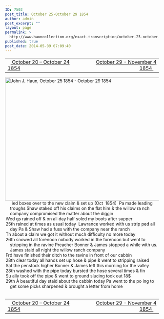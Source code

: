 ```yaml
---
ID: 7502
post_title: October 25-October 29 1854
author: admin
post_excerpt: ""
layout: page
permalink: >
  http://www.hauncollection.org/exact-transcription/october-25-october-29-1854/
published: true
post_date: 2014-05-09 07:09:40
---
```

<table style="width: 100%;" align="center">
<tbody>
<tr>
<td width="50%"><a title="October 20 – October 24 1854" href="http://www.hauncollection.org/version-2/version-ii-series-i/october-20-october-24-1854/"><img src="https://lh3.googleusercontent.com/-EFJpxxNiPNw/VqgtWBCZrMI/AAAAAAAAAFU/WfY4lPFWWkg/s800-Ic42/Soeb-Plain-Arrows-8-10px.png" alt="" width="10" height="10" /> October 20 – October 24 1854</a></td>
<td style="text-align: right;"><a title="October 29 – November 4 1854" href="http://www.hauncollection.org/version-2/version-ii-series-i/october-29-november-4-1854/"> October 29 - November 4 1854 <img src="https://lh3.googleusercontent.com/-67k0cYlpXHw/VqgtWKz1MXI/AAAAAAAAAFU/k9PW_Piyurk/s800-Ic42/Soeb-Plain-Arrows-5-10px.png" alt="" width="10" height="10" /></a></td>
</tr>
</tbody>
</table>
<a href="http://www.hauncollection.org/wp-content/uploads/John Haun/JJH_060_October 25 1854 - October 29 1854.JPG" target="_blank" rel="noopener"><img class="alignnone wp-image-2290 size-large" src="http://www.hauncollection.org/wp-content/uploads/John Haun/JJH_060_October 25 1854 - October 29 1854-1024x682.jpg" alt="John J. Haun, October 25 1854 - October 29 1854" width="604" height="402" /></a>
<div style="text-indent: -1em; padding-left: 16px;"><span style="color: #ffffff;">. </span>   ied boxes over to the new claim &amp; set up (Oct  1854)  Pa made leading
troughs Shaw staked off his claims on the flat him &amp; the willow ra
nch company compromised the matter about the diggin</div>
<div style="text-indent: -1em; padding-left: 16px;">Wed gs rained off &amp; on all day half soled my boots after supper</div>
<div style="text-indent: -1em; padding-left: 16px;">25th rained at times as usual today  Lawrance worked with us strip
ped all day Pa &amp; Shaw had a fuss with the company near the ranch</div>
<div style="text-indent: -1em; padding-left: 16px;">Th about a claim we got it without much difficulty no more today</div>
<div style="text-indent: -1em; padding-left: 16px;">26th snowed all forenoon nobody worked in the forenoon but went to
stripping in the ravine Preacher Bonner &amp; James stopped
a while with us.  James staid all night the willow ranch company</div>
<div style="text-indent: -1em; padding-left: 16px;">Frd have finished their ditch to the ravine in front of our cabbin</div>
<div style="text-indent: -1em; padding-left: 16px;">28th clear today all hands set up hose &amp; pipe &amp; went to stripping raised</div>
<div style="text-indent: -1em; padding-left: 16px;">Sat the penstock higher Bonner &amp; James left this morning for the valley</div>
<div style="text-indent: -1em; padding-left: 16px;">28th washed with the pipe today bursted the hose several times &amp; fin</div>
<div style="text-indent: -1em; padding-left: 16px;">Su ally took off the pipe &amp; went to ground slucing took out 18$</div>
<div style="text-indent: -1em; padding-left: 16px;">29th A beautiful day staid about the cabbin today Pa went to the po
ing to get some picks sharpened &amp; brought a letter from home</div>
&nbsp;
<table style="width: 100%;" align="center">
<tbody>
<tr>
<td width="50%"><a title="October 20 – October 24 1854" href="http://www.hauncollection.org/version-2/version-ii-series-i/october-20-october-24-1854/"><img src="https://lh3.googleusercontent.com/-EFJpxxNiPNw/VqgtWBCZrMI/AAAAAAAAAFU/WfY4lPFWWkg/s800-Ic42/Soeb-Plain-Arrows-8-10px.png" alt="" width="10" height="10" /> October 20 – October 24 1854</a></td>
<td style="text-align: right;"><a title="October 29 – November 4 1854" href="http://www.hauncollection.org/version-2/version-ii-series-i/october-29-november-4-1854/"> October 29 - November 4 1854 <img src="https://lh3.googleusercontent.com/-67k0cYlpXHw/VqgtWKz1MXI/AAAAAAAAAFU/k9PW_Piyurk/s800-Ic42/Soeb-Plain-Arrows-5-10px.png" alt="" width="10" height="10" /></a></td>
</tr>
</tbody>
</table>